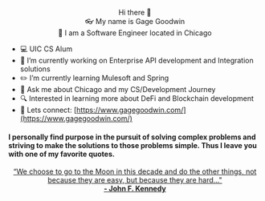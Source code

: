 <p align="center">
    Hi there 👋
    <br />
    👓 My name is Gage Goodwin
    <br />
    🔨 I am a Software Engineer located in Chicago
</p>

- :computer: UIC CS Alum
- :wrench: I’m currently working on Enterprise API development and Integration solutions
- :pencil2: I’m currently learning Mulesoft and Spring
- 💬 Ask me about Chicago and my CS/Development Journey
- :mag: Interested in learning more about DeFi and Blockchain development
- :wave: Lets connect: [https://www.gagegoodwin.com/](https://www.gagegoodwin.com/)
#### I personally find purpose in the pursuit of solving complex problems and striving to make the solutions to those problems simple. Thus I leave you with one of my favorite quotes.

<p align="center">
    <a href="https://www.youtube.com/watch?v=g25G1M4EXrQ&t=21s">
        “We choose to go to the Moon in this decade and do the other things, not because they are easy, but because they are hard..."<br />
        <b> - John F. Kennedy</b>
    </a>
</p>
   

